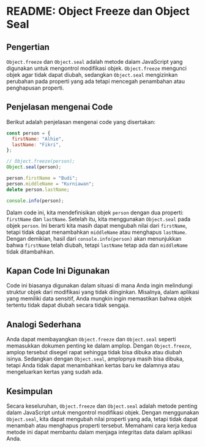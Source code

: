 # README: Object Freeze dan Object Seal

## Pengertian

`Object.freeze` dan `Object.seal` adalah metode dalam JavaScript yang digunakan untuk mengontrol modifikasi objek. `Object.freeze` mengunci objek agar tidak dapat diubah, sedangkan `Object.seal` mengizinkan perubahan pada properti yang ada tetapi mencegah penambahan atau penghapusan properti.

## Penjelasan mengenai Code

Berikut adalah penjelasan mengenai code yang disertakan:

```javascript
const person = {
  firstName: "Alhie",
  lastName: "Fikri",
};

// Object.freeze(person);
Object.seal(person);

person.firstName = "Budi";
person.middleName = "Kurniawan";
delete person.lastName;

console.info(person);
```

Dalam code ini, kita mendefinisikan objek `person` dengan dua properti: `firstName` dan `lastName`. Setelah itu, kita menggunakan `Object.seal` pada objek `person`. Ini berarti kita masih dapat mengubah nilai dari `firstName`, tetapi tidak dapat menambahkan `middleName` atau menghapus `lastName`. Dengan demikian, hasil dari `console.info(person)` akan menunjukkan bahwa `firstName` telah diubah, tetapi `lastName` tetap ada dan `middleName` tidak ditambahkan.

## Kapan Code Ini Digunakan

Code ini biasanya digunakan dalam situasi di mana Anda ingin melindungi struktur objek dari modifikasi yang tidak diinginkan. Misalnya, dalam aplikasi yang memiliki data sensitif, Anda mungkin ingin memastikan bahwa objek tertentu tidak dapat diubah secara tidak sengaja.

## Analogi Sederhana

Anda dapat membayangkan `Object.freeze` dan `Object.seal` seperti memasukkan dokumen penting ke dalam amplop. Dengan `Object.freeze`, amplop tersebut disegel rapat sehingga tidak bisa dibuka atau diubah isinya. Sedangkan dengan `Object.seal`, amplopnya masih bisa dibuka, tetapi Anda tidak dapat menambahkan kertas baru ke dalamnya atau mengeluarkan kertas yang sudah ada.

## Kesimpulan

Secara keseluruhan, `Object.freeze` dan `Object.seal` adalah metode penting dalam JavaScript untuk mengontrol modifikasi objek. Dengan menggunakan `Object.seal`, kita dapat mengubah nilai properti yang ada, tetapi tidak dapat menambah atau menghapus properti tersebut. Memahami cara kerja kedua metode ini dapat membantu dalam menjaga integritas data dalam aplikasi Anda.
